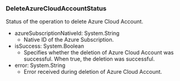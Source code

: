 ### DeleteAzureCloudAccountStatus
Status of the operation to delete Azure Cloud Account.

- azureSubscriptionNativeId: System.String
  - Native ID of the Azure Subscription.
- isSuccess: System.Boolean
  - Specifies whether the deletion of Azure Cloud Account was successful. When true, the deletion was successful.
- error: System.String
  - Error received during deletion of Azure Cloud Account.

